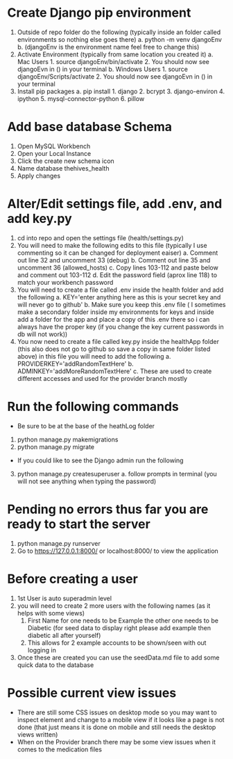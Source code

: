# Create Django pip environment
1. Outside of repo folder do the following (typically inside an folder called environments so nothing else goes there)
    a. python -m venv djangoEnv
    b. (djangoEnv is the environment name feel free to change this)
2. Activate Environment (typically from same location you created it)
    a. Mac Users
        1. source djangoEnv/bin/activate
        2. You should  now see djangoEvn in () in your terminal
    b. Windows Users
        1. source djangoEnv/Scripts/activate
        2. You should  now see djangoEvn in () in your terminal
3. Install pip packages
    a. pip install 
        1. django
        2. bcrypt
        3. django-environ
        4. ipython
        5. mysql-connector-python
        6. pillow

# Add base database Schema
1. Open MySQL Workbench
2. Open your Local Instance
3. Click the create new schema icon
4. Name database thehives_health
5. Apply changes

# Alter/Edit settings file, add .env, and add key.py 
1. cd into repo and open the settings file (health/settings.py)
2. You will need to make the following edits to this file (typically I use commenting so it can be changed for deployment eaiser)
    a. Comment out line 32 and uncomment 33 (debug)
    b. Comment out line 35 and uncomment 36 (allowed_hosts)
    c. Copy lines 103-112 and paste below and comment out 103-112
    d. Edit the password field (aprox line 118) to match your workbench password
3. You will need to create a file called .env inside the health folder and add the following
    a. KEY='enter anything here as this is your secret key and will never go to github'
    b. Make sure you keep this .env file ( I sometimes make a secondary folder inside my environments for keys and inside add a folder for the app and place a copy of this .env there so i can always have the proper key (if you change the key current passwords in db will not work))
4. You now need to create a file called key.py inside the healthApp folder (this also does not go to github so save a copy in same folder listed above) in this file you will need to add the following
    a. PROVIDERKEY='addRandomTextHere'
    b. ADMINKEY='addMoreRandomTextHere'
    c. These are used to create different accesses and used for the provider branch mostly

# Run the following commands
- Be sure to be at the base of the heathLog folder
1. python manage.py makemigrations
2. python manage.py migrate
- If you could like to see the Django admin run the following
3. python manage.py createsuperuser
    a. follow prompts in terminal (you will not see anything when typing the password)

# Pending no errors thus far you are ready to start the server
1. python manage.py runserver
2. Go to https://127.0.0.1:8000/ or localhost:8000/ to view the application

# Before creating a user 
1. 1st User is auto superadmin level
2. you will need to create 2 more users with the following names (as it helps with some views)
    1. First Name for one needs to be Example the other one needs to be Diabetic (for seed data to display right please add example then diabetic all after yourself)
    2. This allows for 2 example accounts to be shown/seen with out logging in
3. Once these are created you can use the seedData.md file to add some quick data to the database 


# Possible current view issues
- There are still some CSS issues on desktop mode so you may want to inspect element and change to a mobile view if it looks like a page is not done (that just means it is done on mobile and still needs the desktop views written)
- When on the Provider branch there may be some view issues when it comes to the medication files
